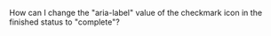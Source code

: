 How can I change the "aria-label" value of the checkmark icon in the finished status to "complete"?
